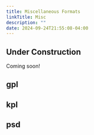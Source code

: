 ```yaml
---
title: Miscellaneous Formats
linkTitle: Misc
description: ""
date: 2024-09-24T21:55:08-04:00
---
```


## Under Construction

Coming soon!

## gpl

## kpl

## psd
